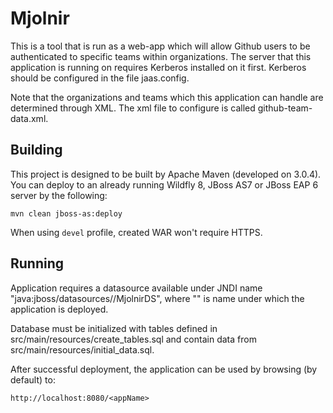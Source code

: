 Mjolnir
=======

This is a tool that is run as a web-app which will allow Github users to be authenticated to specific teams within organizations. The server that this application is running on requires Kerberos installed on it first. Kerberos should be configured in the file jaas.config.

Note that the organizations and teams which this application can handle are determined through XML. The xml file to configure is called github-team-data.xml.


Building
-----------

This project is designed to be built by Apache Maven (developed on 3.0.4). You can deploy to an already running Wildfly 8, JBoss AS7 or JBoss EAP 6 server by the following:

```
mvn clean jboss-as:deploy
```

When using `devel` profile, created WAR won't require HTTPS.

Running
-------

Application requires a datasource available under JNDI name "java:jboss/datasources/<appName>/MjolnirDS", where "<appName>" is name under which the application is deployed.

Database must be initialized with tables defined in src/main/resources/create_tables.sql and contain data from src/main/resources/initial_data.sql.

After successful deployment, the application can be used by browsing (by default) to:

```
http://localhost:8080/<appName>
```

